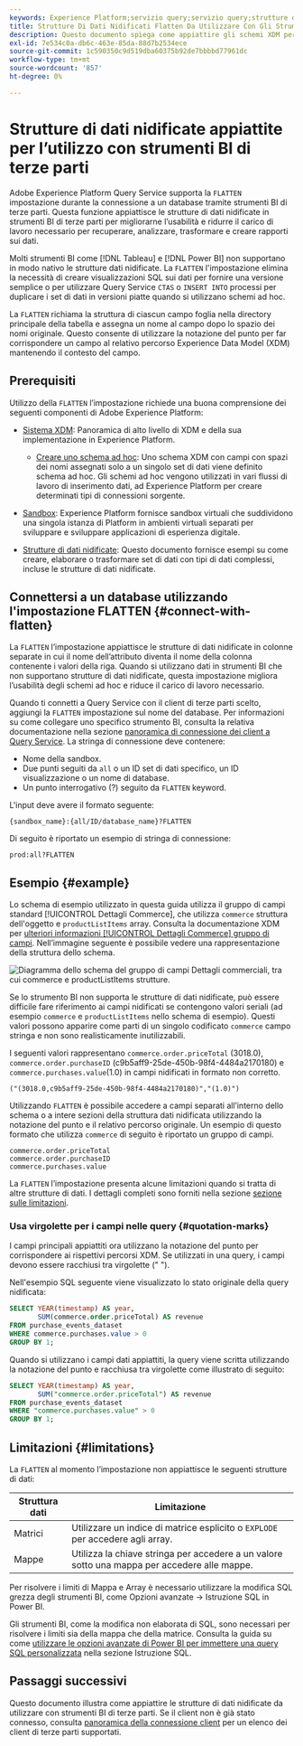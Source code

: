 ```yaml
---
keywords: Experience Platform;servizio query;servizio query;strutture dati nidificate;dati nidificati;appiattito;appiattire dati nidificati;
title: Strutture Di Dati Nidificati Flatten Da Utilizzare Con Gli Strumenti BI
description: Questo documento spiega come appiattire gli schemi XDM per tutte le tabelle e le viste durante una sessione quando si utilizzano strumenti BI di terze parti con Query Service.
exl-id: 7e534c0a-db6c-463e-85da-88d7b2534ece
source-git-commit: 1c590350c9d519dba60375b92de7bbbbd77961dc
workflow-type: tm+mt
source-wordcount: '857'
ht-degree: 0%

---
```


# Strutture di dati nidificate appiattite per l’utilizzo con strumenti BI di terze parti

Adobe Experience Platform Query Service supporta la `FLATTEN` impostazione durante la connessione a un database tramite strumenti BI di terze parti. Questa funzione appiattisce le strutture di dati nidificate in strumenti BI di terze parti per migliorarne l’usabilità e ridurre il carico di lavoro necessario per recuperare, analizzare, trasformare e creare rapporti sui dati.

Molti strumenti BI come [!DNL Tableau] e [!DNL Power BI] non supportano in modo nativo le strutture dati nidificate. La `FLATTEN` l&#39;impostazione elimina la necessità di creare visualizzazioni SQL sui dati per fornire una versione semplice o per utilizzare Query Service `CTAS` o `INSERT INTO` processi per duplicare i set di dati in versioni piatte quando si utilizzano schemi ad hoc.

La `FLATTEN` richiama la struttura di ciascun campo foglia nella directory principale della tabella e assegna un nome al campo dopo lo spazio dei nomi originale. Questo consente di utilizzare la notazione del punto per far corrispondere un campo al relativo percorso Experience Data Model (XDM) mantenendo il contesto del campo.

## Prerequisiti

Utilizzo della `FLATTEN` l’impostazione richiede una buona comprensione dei seguenti componenti di Adobe Experience Platform:

* [Sistema XDM](../../xdm/home.md): Panoramica di alto livello di XDM e della sua implementazione in Experience Platform.

   * [Creare uno schema ad hoc](../../xdm/tutorials/ad-hoc.md): Uno schema XDM con campi con spazi dei nomi assegnati solo a un singolo set di dati viene definito schema ad hoc. Gli schemi ad hoc vengono utilizzati in vari flussi di lavoro di inserimento dati, ad Experience Platform per creare determinati tipi di connessioni sorgente.

* [Sandbox](../../sandboxes/home.md): Experience Platform fornisce sandbox virtuali che suddividono una singola istanza di Platform in ambienti virtuali separati per sviluppare e sviluppare applicazioni di esperienza digitale.

* [Strutture di dati nidificate](./nested-data-structures.md): Questo documento fornisce esempi su come creare, elaborare o trasformare set di dati con tipi di dati complessi, incluse le strutture di dati nidificate.

## Connettersi a un database utilizzando l&#39;impostazione FLATTEN {#connect-with-flatten}

La `FLATTEN` l’impostazione appiattisce le strutture di dati nidificate in colonne separate in cui il nome dell’attributo diventa il nome della colonna contenente i valori della riga. Quando si utilizzano dati in strumenti BI che non supportano strutture di dati nidificate, questa impostazione migliora l’usabilità degli schemi ad hoc e riduce il carico di lavoro necessario.

Quando ti connetti a Query Service con il client di terze parti scelto, aggiungi la `FLATTEN` impostazione sul nome del database. Per informazioni su come collegare uno specifico strumento BI, consulta la relativa documentazione nella sezione [panoramica di connessione dei client a Query Service](../clients/overview.md). La stringa di connessione deve contenere:

* Nome della sandbox.
* Due punti seguiti da `all` o un ID set di dati specifico, un ID visualizzazione o un nome di database.
* Un punto interrogativo (?) seguito da `FLATTEN` keyword.

L&#39;input deve avere il formato seguente:

```terminal
{sandbox_name}:{all/ID/database_name}?FLATTEN
```

Di seguito è riportato un esempio di stringa di connessione:

```terminal
prod:all?FLATTEN
```

## Esempio {#example}

Lo schema di esempio utilizzato in questa guida utilizza il gruppo di campi standard [!UICONTROL Dettagli Commerce], che utilizza `commerce` struttura dell&#39;oggetto e `productListItems` array. Consulta la documentazione XDM per [ulteriori informazioni [!UICONTROL Dettagli Commerce] gruppo di campi](../../xdm/field-groups/event/commerce-details.md). Nell’immagine seguente è possibile vedere una rappresentazione della struttura dello schema.

![Diagramma dello schema del gruppo di campi Dettagli commerciali, tra cui `commerce` e `productListItems` strutture.](../images/essential-concepts/commerce-details.png)

Se lo strumento BI non supporta le strutture di dati nidificate, può essere difficile fare riferimento ai campi nidificati se contengono valori seriali (ad esempio `commerce` e `productListItems` nello schema di esempio). Questi valori possono apparire come parti di un singolo codificato `commerce` campo stringa e non sono realisticamente inutilizzabili.

I seguenti valori rappresentano `commerce.order.priceTotal` (3018.0), `commerce.order.purchaseID` (c9b5aff9-25de-450b-98f4-4484a2170180) e `commerce.purchases.value`(1.0) in campi nidificati in formato non corretto.

```terminal
("(3018.0,c9b5aff9-25de-450b-98f4-4484a2170180)","(1.0)")
```

Utilizzando `FLATTEN` è possibile accedere a campi separati all’interno dello schema o a intere sezioni della struttura dati nidificata utilizzando la notazione del punto e il relativo percorso originale. Un esempio di questo formato che utilizza `commerce` di seguito è riportato un gruppo di campi.

```terminal
commerce.order.priceTotal
commerce.order.purchaseID
commerce.purchases.value
```

La `FLATTEN` l’impostazione presenta alcune limitazioni quando si tratta di altre strutture di dati. I dettagli completi sono forniti nella sezione [sezione sulle limitazioni](#limitations).

### Usa virgolette per i campi nelle query {#quotation-marks}

I campi principali appiattiti ora utilizzano la notazione del punto per corrispondere ai rispettivi percorsi XDM. Se utilizzati in una query, i campi devono essere racchiusi tra virgolette (&quot; &quot;).

Nell&#39;esempio SQL seguente viene visualizzato lo stato originale della query nidificata:

```sql
SELECT YEAR(timestamp) AS year,
       SUM(commerce.order.priceTotal) AS revenue
FROM purchase_events_dataset
WHERE commerce.purchases.value > 0
GROUP BY 1;
```

Quando si utilizzano i campi dati appiattiti, la query viene scritta utilizzando la notazione del punto e racchiusa tra virgolette come illustrato di seguito:

```sql
SELECT YEAR(timestamp) AS year,
       SUM("commerce.order.priceTotal") AS revenue
FROM purchase_events_dataset
WHERE "commerce.purchases.value" > 0
GROUP BY 1;
```

## Limitazioni  {#limitations}

La `FLATTEN` al momento l’impostazione non appiattisce le seguenti strutture di dati:

| Struttura dati | Limitazione |
|---|---|
| Matrici | Utilizzare un indice di matrice esplicito o `EXPLODE` per accedere agli array. |
| Mappe | Utilizza la chiave stringa per accedere a un valore sotto una mappa per accedere alle mappe. |

Per risolvere i limiti di Mappa e Array è necessario utilizzare la modifica SQL grezza degli strumenti BI, come Opzioni avanzate -> Istruzione SQL in Power BI.

Gli strumenti BI, come la modifica non elaborata di SQL, sono necessari per risolvere i limiti sia della mappa che della matrice. Consulta la guida su come [utilizzare le opzioni avanzate di Power BI per immettere una query SQL personalizzata](../clients/power-bi.md#import-tables-using-custom-sql) nella sezione Istruzione SQL.

## Passaggi successivi

Questo documento illustra come appiattire le strutture di dati nidificate da utilizzare con strumenti BI di terze parti. Se il client non è già stato connesso, consulta [panoramica della connessione client](../clients/overview.md) per un elenco dei client di terze parti supportati.
